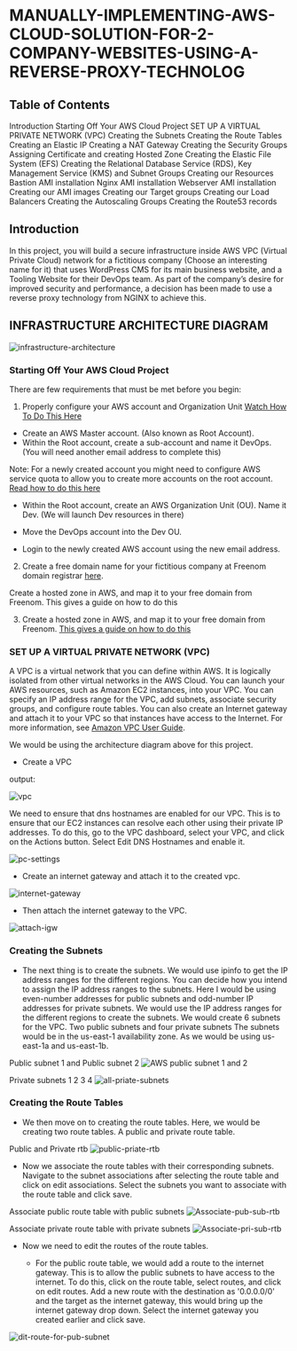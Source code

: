 # MANUALLY-IMPLEMENTING-AWS-CLOUD-SOLUTION-FOR-2-COMPANY-WEBSITES-USING-A-REVERSE-PROXY-TECHNOLOG

## Table of Contents

Introduction
Starting Off Your AWS Cloud Project
SET UP A VIRTUAL PRIVATE NETWORK (VPC)
Creating the Subnets
Creating the Route Tables
Creating an Elastic IP
Creating a NAT Gateway
Creating the Security Groups
Assigning Certificate and creating Hosted Zone
Creating the Elastic File System (EFS)
Creating the Relational Database Service (RDS), Key Management Service (KMS) and Subnet Groups
Creating our Resources
Bastion AMI installation
Nginx AMI installation
Webserver AMI installation
Creating our AMI images
Creating our Target groups
Creating our Load Balancers
Creating the Autoscaling Groups
Creating the Route53 records

## Introduction

In this project, you will build a secure infrastructure inside AWS VPC (Virtual Private Cloud) network for a fictitious company (Choose an interesting name for it) that uses WordPress CMS for its main business website, and a Tooling Website for their DevOps team. As part of the company’s desire for improved security and performance, a decision has been made to use a reverse proxy technology from NGINX to achieve this.

## INFRASTRUCTURE ARCHITECTURE DIAGRAM

![infrastructure-architecture](/Images/resource-architecture.png)

### Starting Off Your AWS Cloud Project

There are few requirements that must be met before you begin:

1. Properly configure your AWS account and Organization Unit [Watch How To Do This Here](https://youtu.be/9PQYCc_20-Q)

- Create an AWS Master account. (Also known as Root Account).
- Within the Root account, create a sub-account and name it DevOps. (You will need another email address to complete this)

Note: For a newly created account you might need to configure AWS service quota to allow you to create more accounts on the root account. [Read how to do this here](https://aws.amazon.com/premiumsupport/knowledge-center/organizations-account-exceeded/#:~:text=Resolution,Line%20Interface%20(AWS%20CLI).)

- Within the Root account, create an AWS Organization Unit (OU). Name it Dev. (We will launch Dev resources in there)

- Move the DevOps account into the Dev OU.
- Login to the newly created AWS account using the new email address.

2. Create a free domain name for your fictitious company at Freenom domain registrar [here](https://www.freenom.com/).

Create a hosted zone in AWS, and map it to your free domain from Freenom. This gives a guide on how to do this

3. Create a hosted zone in AWS, and map it to your free domain from Freenom. [This gives a guide on how to do this](https://youtu.be/IjcHp94Hq8A)

### SET UP A VIRTUAL PRIVATE NETWORK (VPC)

A VPC is a virtual network that you can define within AWS. It is logically isolated from other virtual networks in the AWS Cloud. You can launch your AWS resources, such as Amazon EC2 instances, into your VPC. You can specify an IP address range for the VPC, add subnets, associate security groups, and configure route tables. You can also create an Internet gateway and attach it to your VPC so that instances have access to the Internet. For more information, see [Amazon VPC User Guide](https://docs.aws.amazon.com/vpc/latest/userguide/what-is-amazon-vpc.html).

We would be using the architecture diagram above for this project.

- Create a VPC

output: 

![vpc](Images/vpc.png)

We need to ensure that dns hostnames are enabled for our VPC. This is to ensure that our EC2 instances can resolve each other using their private IP addresses. To do this, go to the VPC dashboard, select your VPC, and click on the Actions button. Select Edit DNS Hostnames and enable it.

![pc-settings](Images/pc-settings.png)

- Create an internet gateway and attach it to the created vpc.

![internet-gateway](Images/igw.png)

- Then attach the internet gateway to the VPC.

![attach-igw](Images/attach-igw.png)

### Creating the Subnets

- The next thing is to create the subnets. We would use ipinfo to get the IP address ranges for the different regions. You can decide how you intend to assign the IP address ranges to the subnets. Here I would be using even-number addresses for public subnets and odd-number IP addresses for private subnets. We would use the IP address ranges for the different regions to create the subnets. We would create 6 subnets for the VPC. Two public subnets and four private subnets The subnets would be in the us-east-1 availability zone. As we would be using us-east-1a and us-east-1b.

Public subnet 1 and Public subnet 2 
![AWS public subnet 1 and 2](Images/public1-2.png)


Private subnets 1 2 3 4
![all-priate-subnets](Images/priate-subnets.png)

### Creating the Route Tables

- We then move on to creating the route tables. Here, we would be creating two route tables. A public and private route table.

Public and Private rtb
![public-priate-rtb](Images/rtb.png)

- Now we associate the route tables with their corresponding subnets. Navigate to the subnet associations after selecting the route table and click on edit associations. Select the subnets you want to associate with the route table and click save.

Associate public route table with public subnets
![Associate-pub-sub-rtb](Images/associate-pub-rtb.png)

Associate private route table with private subnets
![Associate-pri-sub-rtb](Images/associate-pri-sub-rtb.png)

- Now we need to edit the routes of the route tables.

  - For the public route table, we would add a route to the internet gateway. This is to allow the public subnets to have access to the internet. To do this, click on the route table, select routes, and click on edit routes. Add a new route with the destination as '0.0.0.0/0' and the target as the internet gateway, this would bring up the internet gateway drop down. Select the internet gateway you created earlier and click save.

![dit-route-for-pub-subnet](Images/public-sub-rtb.png)




